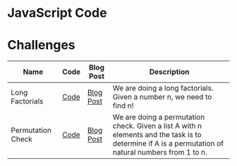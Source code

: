 JavaScript Code
================

# Challenges
| Name              | Code   | Blog Post                                                                   |Description|
|-------------------|--------------|-----------------------------------------------------------------------------|-----------|
| Long Factorials   |[Code](src/long_factorials.js) | [Blog Post](https://www.mmusangeya.com/posts/code-corner-long-factorials) |We are doing a long factorials. Given a number n, we need to find n!|
| Permutation Check | [Code](src/permutation_check.js) | [Blog Post](https://www.mmusangeya.com/posts/code-corner-permutation-check) |We are doing a permutation check. Given a list A with n elements and the task is to determine if A is a permutation of natural numbers from 1 to n.|
